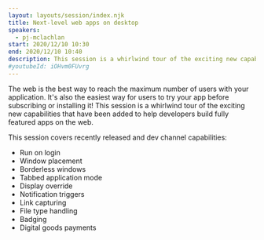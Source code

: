 ```yaml
---
layout: layouts/session/index.njk
title: Next-level web apps on desktop
speakers:
  - pj-mclachlan
start: 2020/12/10 10:30
end: 2020/12/10 10:40
description: This session is a whirlwind tour of the exciting new capabilities that have been added to help developers build fully featured apps on the web.
#youtubeId: iOHvm0FUvrg
---
```


The web is the best way to reach the maximum number of users with your application. It's also the easiest way for users to try your app before subscribing or installing it! This session is a whirlwind tour of the exciting new capabilities that have been added to help developers build fully featured apps on the web.

This session covers recently released and dev channel capabilities:

- Run on login
- Window placement
- Borderless windows
- Tabbed application mode
- Display override
- Notification triggers
- Link capturing
- File type handling
- Badging
- Digital goods payments
